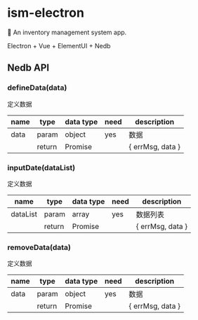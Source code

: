 # ism-electron

:ship: An inventory management system app.

Electron + Vue + ElementUI + Nedb

## Nedb API

### defineData(data)

定义数据

| name | type   | data type | need | description      |
| ---- | ------ | --------- | ---- | ---------------- |
| data | param  | object    | yes  | 数据             |
|      | return | Promise   |      | { errMsg, data } |

### inputDate(dataList)

定义数据

| name     | type   | data type | need | description      |
| -------- | ------ | --------- | ---- | ---------------- |
| dataList | param  | array     | yes  | 数据列表         |
|          | return | Promise   |      | { errMsg, data } |

### removeData(data)

定义数据

| name | type   | data type | need | description      |
| ---- | ------ | --------- | ---- | ---------------- |
| data | param  | object    | yes  | 数据             |
|      | return | Promise   |      | { errMsg, data } |

